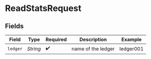 # ReadStatsRequest


## Fields

| Field              | Type               | Required           | Description        | Example            |
| ------------------ | ------------------ | ------------------ | ------------------ | ------------------ |
| `ledger`           | *String*           | :heavy_check_mark: | name of the ledger | ledger001          |